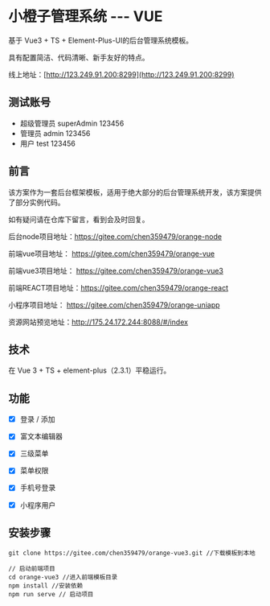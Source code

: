 # 小橙子管理系统 --- VUE

基于 Vue3 + TS + Element-Plus-UI的后台管理系统模板。

具有配置简洁、代码清晰、新手友好的特点。

线上地址：[http://123.249.91.200:8299](http://123.249.91.200:8299)

## 测试账号
- 超级管理员  superAdmin  123456 
- 管理员          admin             123456
- 用户              test                 123456

## 前言

该方案作为一套后台框架模板，适用于绝大部分的后台管理系统开发，该方案提供了部分实例代码。

如有疑问请在仓库下留言，看到会及时回复。

后台node项目地址：https://gitee.com/chen359479/orange-node

前端vue项目地址：  https://gitee.com/chen359479/orange-vue

前端vue3项目地址：  https://gitee.com/chen359479/orange-vue3

前端REACT项目地址：https://gitee.com/chen359479/orange-react

小程序项目地址：    https://gitee.com/chen359479/orange-uniapp

资源网站预览地址：http://175.24.172.244:8088/#/index


## 技术

在 Vue 3 + TS  + element-plus（2.3.1）平稳运行。

## 功能

- [x] 登录 / 添加

- [x] 富文本编辑器

- [x] 三级菜单

- [x] 菜单权限

- [x] 手机号登录

- [x] 小程序用户

  

## 安装步骤

```
git clone https://gitee.com/chen359479/orange-vue3.git //下载模板到本地

// 启动前端项目
cd orange-vue3 //进入前端模板目录
npm install //安装依赖
npm run serve // 启动项目

```



